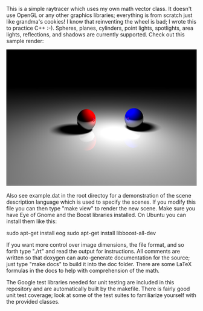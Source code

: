 This is a simple raytracer which uses my own math vector class. It doesn't
use OpenGL or any other graphics libraries; everything is from scratch just 
like grandma's cookies! I know that reinventing the wheel is bad; I wrote 
this to practice C++ :-).  Spheres, planes, cylinders, point lights, 
spotlights, area lights, reflections, and shadows are currently supported.
Check out this sample render:

<img src="sample.png" width="512px" height="360">

Also see example.dat in the root directoy for a demonstration of the scene 
description language which is used to specify the scenes. If you modify this 
file you can then type "make view" to render the new scene. Make sure you have 
Eye of Gnome and the Boost libraries installed. On Ubuntu you can install them 
like this: 

sudo apt-get install eog
sudo apt-get install libboost-all-dev
  
If you want more control over image dimensions, the file format, and so forth
type "./rt" and read the output for instructions. All comments are written so
that doxygen can auto-generate documentation for the source; just type "make
docs" to build it into the doc folder. There are some LaTeX formulas in the
docs to help with comprehension of the math.

The Google test libraries needed for unit testing are included in 
this repository and are automatically built by the makefile. There is fairly
good unit test coverage; look at some of the test suites to familiarize
yourself with the provided classes.
